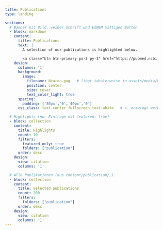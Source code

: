```yaml
---
title: Publications
type: landing

sections:
  # Banner mit Bild, weißer Schrift und EINEM mittigen Button
  - block: markdown
    content:
      title: Publications
      text: |
        A selection of our publications is highlighted below.

        <a class="btn btn-primary px-3 py-3" href="https://pubmed.ncbi.nlm.nih.gov/?term=zunke%2C+friederike&sort=date">See all on PubMed</a>
    design:
      columns: '1'
      background:
        image:
          filename: Neuron.png   # liegt idealerweise in assets/media/Neuron.png
          position: center
          size: cover
          text_color_light: true
      spacing:
        padding: ['80px','0','40px','0']
      css_class: text-center fullscreen text-white   # <- erzwingt weiße Schrift

  # Highlights (nur Einträge mit featured: true)
  - block: collection
    content:
      title: Highlights
      count: 10
      filters:
        featured_only: true
        folders: ["publication"]
      order: desc
    design:
      view: citation
      columns: '1'

  # Alle Publikationen (aus content/publication/…)
  - block: collection
    content:
      title: Selected publications
      count: 200
      filters:
        folders: ["publication"]
      order: desc
    design:
      view: citation
      columns: '1'
---
```

